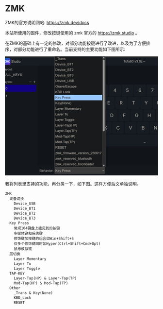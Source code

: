# ZMK

ZMK的官方说明网站: https://zmk.dev/docs

本站所使用的固件，修改按键使用的 zmk 官方的 https://zmk.studio 。

在ZMK的基础上有一定的修改，对部分功能按键进行了改进，以及为了方便排序，对部分功能进行了重命名。当前支持的主要功能如下图所示:

![|500](assets/zmk-behaviors.png)

我将列表里支持的功能，再分类一下，如下图。这样方便后文单独说明。

```mindmap
ZMK
  设备切换
    Device_USB
    Device_BT1
    Device_BT2
    Device_BT3
  Key Press
    常规104键盘上能见到的按键
    多媒体键和系统键
    修饰键加按键的组合如Win+Shift+S
    仅多个修饰键同时如Hyper(Ctrl+Shift+Cmd+Opt)
    鼠标模拟键
  层切换
    Layer Momentary
    Layer To
    Layer Toggle
  TAP-KEY
    Layer-Tap(HP) & Layer-Tap(TP) 
    Mod-Tap(HP) & Mod-Tap(TP)
  Other
    _Trans & Key(None)
    KBD_Lock
    RESET
```